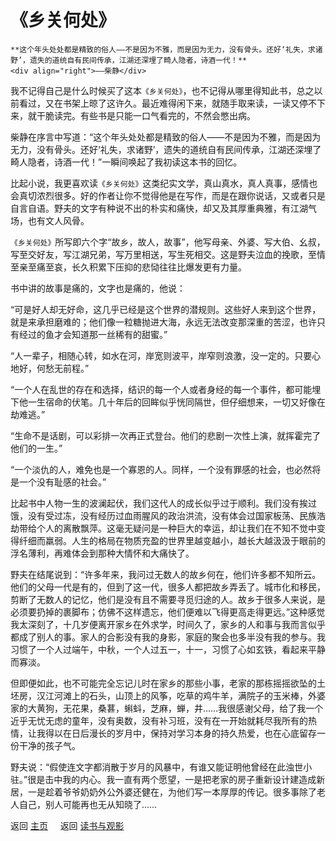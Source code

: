 # 《乡关何处》

``` 
**这个年头处处都是精致的俗人——不是因为不雅，而是因为无力，没有骨头。还好‘礼失，求诸野’，遗失的道统自有民间传承，江湖还深埋了畸人隐者，诗酒一代！**
<div align="right">——柴静</div>
```

我不记得自己是什么时候买了这本`《乡关何处》`，也不记得从哪里得知此书，总之以前看过，又在书架上晾了这许久。最近难得闲下来，就随手取来读，一读又停不下来，就干脆读完。有些书是只能一口气看完的，不然会憋出病。

柴静在序言中写道：“这个年头处处都是精致的俗人——不是因为不雅，而是因为无力，没有骨头。还好‘礼失，求诸野’，遗失的道统自有民间传承，江湖还深埋了畸人隐者，诗酒一代！”一瞬间唤起了我初读这本书的回忆。

比起小说，我更喜欢读`《乡关何处》`这类纪实文学，真山真水，真人真事，感情也会真切浓烈很多。好的作者让你不觉得他是在写作，而是在跟你说话，又或者只是自言自语。野夫的文字有种说不出的朴实和痛快，却又及其厚重典雅，有江湖气场，也有文人风骨。

`《乡关何处》`所写即六个字“故乡，故人，故事”，他写母亲、外婆、写大伯、幺叔，写至交好友，写江湖兄弟，写万里相送，写生死相交。这是野夫泣血的挽歌，至情至亲至痛至哀，长久积累下压抑的悲恸往往比爆发更有力量。

书中讲的故事是痛的，文字也是痛的，他说：

“可是好人却无好命，这几乎已经是这个世界的潜规则。这些好人来到这个世界，就是来承担磨难的；他们像一粒糖抛进大海，永远无法改变那深重的苦涩，也许只有经过的鱼才会知道那一丝稀有的甜蜜。”

“人一辈子，相随心转，如水在河，岸宽则波平，岸窄则浪激，没一定的。只要心地好，何愁无前程。”

“一个人在乱世的存在和选择，结识的每一个人或者身经的每一个事件，都可能埋下他一生宿命的伏笔。几十年后的回眸似乎恍同隔世，但仔细想来，一切又好像在劫难逃。”

“生命不是话剧，可以彩排一次再正式登台。他们的悲剧一次性上演，就挥霍完了他们的一生。”

“一个淡仇的人，难免也是一个寡恩的人。同样，一个没有罪感的社会，也必然将是一个没有耻感的社会。”

比起书中人物一生的波澜起伏，我们这代人的成长似乎过于顺利。我们没有挨过饿，没有受过冻，没有经历过血雨腥风的政治洪流，没有体会过国家板荡、民族浩劫带给个人的离散飘萍。这毫无疑问是一种巨大的幸运，却让我们在不知不觉中变得纤细而羸弱。人生的格局在物质充盈的世界里越变越小，越长大越汲汲于眼前的浮名薄利，再难体会到那种大情怀和大痛快了。

野夫在结尾说到：“许多年来，我问过无数人的故乡何在，他们许多都不知所云。他们的父母一代是有的，但到了这一代，很多人都把故乡弄丢了。城市化和移民，剪断了无数人的记忆，他们是没有且不需要寻觅归途的人。故乡于很多人来说，是必须要扔掉的裹脚布；仿佛不这样遗忘，他们便难以飞得更高走得更远。”这种感觉我太深刻了，十几岁便离开家乡在外求学，时间久了，家乡的人和事与我而言似乎都成了别人的事。家人的合影没有我的身影，家庭的聚会也多半没有我的参与。我习惯了一个人过端午，中秋，一个人过五一，十一，习惯了心如玄铁，看起来平静而寡淡。

但即便如此，也不可能完全忘记儿时在家乡的那些小事，老家的那栋摇摇欲坠的土坯房，汉江河滩上的石头，山顶上的风筝，吃草的鸡牛羊，满院子的玉米棒，外婆家的大黄狗，无花果，桑葚，蝌蚪，芝麻，蝉，井……我很感谢父母，给了我一个近乎无忧无虑的童年，没有奥数，没有补习班，没有在一开始就耗尽我所有的热情，让我得以在日后漫长的岁月中，保持对学习本身的持久热爱，也在心底留存一份干净的孩子气。

野夫说：“假使连文字都消散于岁月的风暴中，有谁又能证明他曾经在此浊世小驻。”很是击中我的内心。我一直有两个愿望，一是把老家的房子重新设计建造成新居，一是趁着爷爷奶奶外公外婆还健在，为他们写一本厚厚的传记。很多事除了老人自己，别人可能再也无从知晓了……



返回 [主页](../../../intro.md)    $~~~$ 返回 [读书与观影](../../../posts/readingcollection.md)